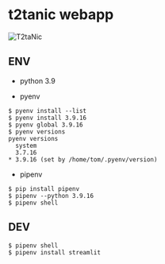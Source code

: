 # t2tanic webapp

![T2taNic](https://images.chosun.com/resizer/gE-go0I5-2QsuwlgUUavoU3SfiI=/616x0/smart/cloudfront-ap-northeast-1.images.arcpublishing.com/chosun/TPUMVAPDGDTDD2ST4RDJB56LVU.jpg)

## ENV
- python 3.9

- pyenv
```
$ pyenv install --list
$ pyenv install 3.9.16
$ pyenv global 3.9.16
$ pyenv versions
pyenv versions
  system
  3.7.16
* 3.9.16 (set by /home/tom/.pyenv/version)
```

- pipenv
```
$ pip install pipenv
$ pipenv --python 3.9.16
$ pipenv shell
```

## DEV
```
$ pipenv shell
$ pipenv install streamlit
```